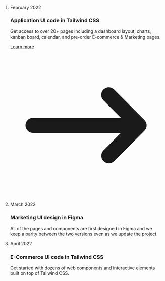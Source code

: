 
<ol class="relative border-l border-gray-200 dark:border-gray-700">                  
    <li class="mb-10 ml-4">
        <div class="absolute w-3 h-3 bg-gray-200 rounded-full mt-1.5 -left-1.5 border border-white dark:border-gray-900 dark:bg-gray-700"></div>
        <time class="mb-1 text-sm font-normal leading-none text-gray-400 dark:text-gray-500">February 2022</time>
        <h3 class="text-lg font-semibold text-gray-900 dark:text-white">Application UI code in Tailwind CSS</h3>
        <p class="mb-4 text-base font-normal text-gray-500 dark:text-gray-400">Get access to over 20+ pages including a dashboard layout, charts, kanban board, calendar, and pre-order E-commerce &amp; Marketing pages.</p>
        <a href="#" class="inline-flex items-center py-2 px-4 text-sm font-medium text-gray-900 bg-white rounded-lg border border-gray-200 hover:bg-gray-100 hover:text-blue-700 focus:z-10 focus:ring-4 focus:outline-none focus:ring-gray-200 focus:text-blue-700 dark:bg-gray-800 dark:text-gray-400 dark:border-gray-600 dark:hover:text-white dark:hover:bg-gray-700 dark:focus:ring-gray-700">Learn more <svg class="ml-2 w-3 h-3" fill="currentColor" viewBox="0 0 20 20" xmlns="http://www.w3.org/2000/svg"><path fill-rule="evenodd" d="M12.293 5.293a1 1 0 011.414 0l4 4a1 1 0 010 1.414l-4 4a1 1 0 01-1.414-1.414L14.586 11H3a1 1 0 110-2h11.586l-2.293-2.293a1 1 0 010-1.414z" clip-rule="evenodd"></path></svg></a>
    </li>
    <li class="mb-10 ml-4">
        <div class="absolute w-3 h-3 bg-gray-200 rounded-full mt-1.5 -left-1.5 border border-white dark:border-gray-900 dark:bg-gray-700"></div>
        <time class="mb-1 text-sm font-normal leading-none text-gray-400 dark:text-gray-500">March 2022</time>
        <h3 class="text-lg font-semibold text-gray-900 dark:text-white">Marketing UI design in Figma</h3>
        <p class="text-base font-normal text-gray-500 dark:text-gray-400">All of the pages and components are first designed in Figma and we keep a parity between the two versions even as we update the project.</p>
    </li>
    <li class="ml-4">
        <div class="absolute w-3 h-3 bg-gray-200 rounded-full mt-1.5 -left-1.5 border border-white dark:border-gray-900 dark:bg-gray-700"></div>
        <time class="mb-1 text-sm font-normal leading-none text-gray-400 dark:text-gray-500">April 2022</time>
        <h3 class="text-lg font-semibold text-gray-900 dark:text-white">E-Commerce UI code in Tailwind CSS</h3>
        <p class="text-base font-normal text-gray-500 dark:text-gray-400">Get started with dozens of web components and interactive elements built on top of Tailwind CSS.</p>
    </li>
</ol>

